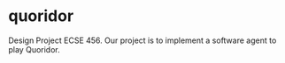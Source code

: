quoridor
========

Design Project ECSE 456. Our project is to implement a software agent to play Quoridor.
